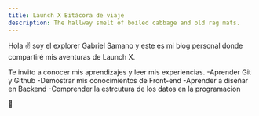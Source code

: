 ```yaml
---
title: Launch X Bitácora de viaje
description: The hallway smelt of boiled cabbage and old rag mats.
---
```


Hola ✌️  soy el explorer Gabriel Samano y este es mi blog personal donde compartiré mis aventuras de Launch X.

Te invito a conocer mis aprendizajes y leer mis experiencias.
-Aprender Git y Github
-Demostrar mis conocimientos de Front-end
-Aprender a diseñar en Backend
-Comprender la estrcutura de los datos en la programacion

🚀
